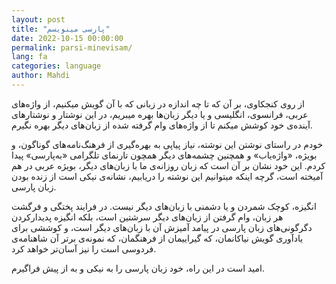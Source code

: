 ```yaml
---
layout: post
title: "پارسی مینویسم"
date: 2022-10-15 00:00:00
permalink: parsi-minevisam/
lang: fa
categories: language
author: Mahdi
---
```


از روی کنجکاوی، بر آن که تا چه اندازه در زبانی که با آن گویش میکنیم، از واژه‌های عربی، فرانسوی، انگلیسی و یا دیگر زبان‌ها بهره میبریم، در این نوشتار و نوشتار‌های آینده‌ی خود کوشش میکنم تا از واژه‌های وام گرفته شده از زبان‌های دیگر بهره نگیرم.

خودم در راستای نوشتن این نوشته، نیاز پیاپی به بهره‌گیری از فرهنگ‌نامه‌های گوناگون، و بویژه، «واژه‌یاب» و همچنین چشمه‌های دیگر همچون تارنمای تلگرامی «به‌پارسی» پیدا کردم. این خود نشان بر آن است که زبان روزانه‌ی ما با زبان‌های دیگر، بویژه عربی در هم آمیخته است، گرچه اینکه میتوانیم این نوشته را دریابیم، نشانه‌ی نیکی است از زنده بودن زبان پارسی.

انگیزه، کوچک شمردن و یا دشمنی با زبان‌های دیگر نیست. در فرایند پختگی و فرگشت هر زبان، وام گرفتن از زبان‌های دیگر سرشتین است، بلکه انگیزه پدیدارکردن دگرگونی‌های زبان پارسی در پیامد آمیزش آن با زبان‌های دیگر است، و کوششی برای یادآوری گویش نیاکانمان، که گیراییمان از فرهنگمان، که نمونه‌ی برتر آن شاهنامه‌ی فردوسی است را نیز آسان‌تر خواهد کرد.

امید است در این راه، خود زبان پارسی را به نیکی و به از پیش فراگیرم.
